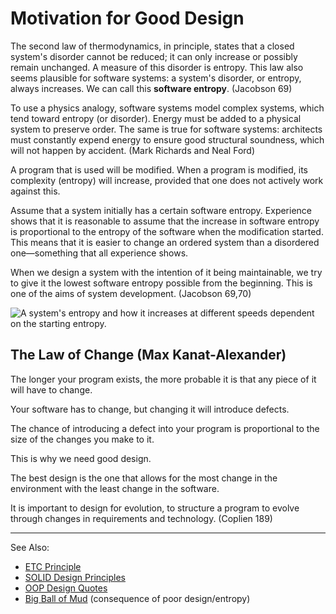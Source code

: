 # Motivation for Good Design

The second law of thermodynamics, in principle, states that a closed system's disorder cannot be reduced; it can only increase or possibly remain unchanged. A measure of this disorder is entropy. This law also seems plausible for software systems: a system's disorder, or entropy, always increases. We can call this **software entropy**. (Jacobson 69)

To use a physics analogy, software systems model complex systems, which tend toward entropy (or disorder). Energy must be added to a physical system to preserve order. The same is true for software systems: architects must constantly expend energy to ensure good structural soundness, which will not happen by accident. (Mark Richards and Neal Ford)

A program that is used will be modified. When a program is modified, its complexity (entropy) will increase, provided that one does not actively work against this.

Assume that a system initially has a certain software entropy. Experience shows that it is reasonable to assume that the increase in software entropy is proportional to the entropy of the software when the modification started. This means that it is easier to change an ordered system than a disordered one—something that all experience shows.

When we design a system with the intention of it being maintainable, we try to give it the lowest software entropy possible from the beginning. This is one of the aims of system development. (Jacobson 69,70)

![A system's entropy and how it increases at different speeds
dependent on the starting entropy.](software-entropy.png)


## The Law of Change (Max Kanat-Alexander)

The longer your program exists, the more probable it is that any piece of it will have to change.

Your software has to change, but changing it will introduce defects.

The chance of introducing a defect into your program is proportional to the size of the changes you make to it.

This is why we need good design.

The best design is the one that allows for the most change in the environment with the least change in the software.

It is important to design for evolution, to structure a program to evolve through changes in requirements and technology. (Coplien 189)

---
See Also:
- [ETC Principle](ETC-Principle.md)
- [SOLID Design Principles](SOLID-Design-Principles.md)
- [OOP Design Quotes](OOP-Design-Quotes.md)
- [Big Ball of Mud](Big-Ball-of-Mud.md) (consequence of poor design/entropy)